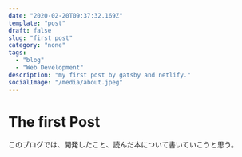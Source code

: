 ```yaml
---
date: "2020-02-20T09:37:32.169Z"
template: "post"
draft: false
slug: "first post"
category: "none"
tags:
  - "blog"
  - "Web Development"
description: "my first post by gatsby and netlify."
socialImage: "/media/about.jpeg"
---
```


# The first Post

このブログでは、開発したこと、読んだ本について書いていこうと思う。